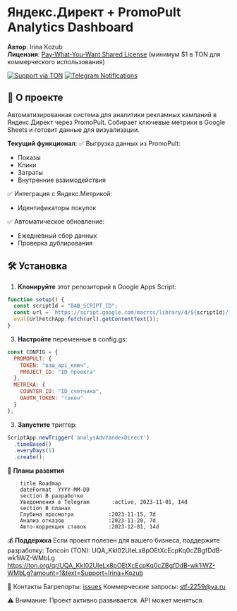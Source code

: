 # Яндекс.Директ + PromoPult Analytics Dashboard

**Автор**: Irina Kozub  
**Лицензия**: [Pay-What-You-Want Shared License](LICENSE.md) (минимум $1 в TON для коммерческого использования)  

[![Support via TON](https://img.shields.io/badge/Support-Toncoin-yellow?logo=ton)](https://ton.org/qr/UQA_KkI02UIeLx8pOEtXcEcpKq0cZBgfDdB-wk1iWZ-WMbLg)
[![Telegram Notifications](https://img.shields.io/badge/Telegram-Alerts-blue?logo=telegram)](coming_soon)

## 📌 О проекте
Автоматизированная система для аналитики рекламных кампаний в Яндекс.Директ через PromoPult. Собирает ключевые метрики в Google Sheets и готовит данные для визуализации.

**Текущий функционал**:
✅ Выгрузка данных из PromoPult:  
- Показы  
- Клики  
- Затраты  
- Внутренние взаимодействия  

✅ Интеграция с Яндекс.Метрикой:  
- Идентификаторы покупок  

✅ Автоматическое обновление:  
- Ежедневный сбор данных  
- Проверка дублирования  

## 🛠 Установка
1. **Клонируйте** этот репозиторий в Google Apps Script:
```javascript
function setup() {
  const scriptId = "ВАШ_SCRIPT_ID";
  const url = `https://script.google.com/macros/library/d/${scriptId}/1`;
  eval(UrlFetchApp.fetch(url).getContentText());
}
```

3. **Настройте** переменные в config.gs:
```javascript
const CONFIG = {
  PROMOPULT: {
    TOKEN: "ваш_api_ключ",
    PROJECT_ID: "ID_проекта"
  },
  METRIKA: {
    COUNTER_ID: "ID_счетчика",
    OAUTH_TOKEN: "токен"
  }
};
```

3. **Запустите** триггер:
```javascript
ScriptApp.newTrigger('analysAdvYandexDirect')
  .timeBased()
  .everyDays(1)
  .create();
  ```

🔮 **Планы развития**
```gantt
    title Roadmap
    dateFormat  YYYY-MM-DD
    section В разработке
    Уведомления в Telegram       :active, 2023-11-01, 14d
    section В планах
    Глубина просмотра           :2023-11-15, 7d
    Анализ отказов              :2023-11-20, 7d
    Авто-коррекция ставок       :2023-12-01, 14d
```

💰 **Поддержка**
Если проект полезен для вашего бизнеса, поддержите разработку:
Toncoin (TON):
UQA_KkI02UIeLx8pOEtXcEcpKq0cZBgfDdB-wk1iWZ-WMbLg
https://ton.org/qr/UQA_KkI02UIeLx8pOEtXcEcpKq0cZBgfDdB-wk1iWZ-WMbLg?amount=1&text=Support+Irina+Kozub

📮 Контакты
Багрепорты: [issues](https://github.com/irinakozub/analysAdvYandexDirect/issues)
Коммерческие запросы: stf-2259@ya.ru

⚠️ Внимание: Проект активно развивается. API может меняться.
